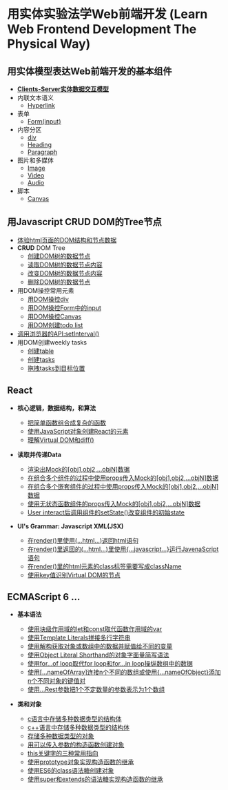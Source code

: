# 用实体实验法学Web前端开发 (Learn Web Frontend Development The Physical Way)

## 用实体模型表达Web前端开发的基本组件

- [**Clients-Server实体数据交互模型**](/chapters/用实体模型表达Web前端开发的基本组件/Clients-Server实体数据交互模型.md)
- 内联文本语义
	- [Hyperlink](/chapters/用实体模型表达Web前端开发的基本组件/Hyperlink.md)
- 表单
	- [Form(input)](/chapters/用实体模型表达Web前端开发的基本组件/Form(input).md)
- 内容分区
	- [div](/chapters/用实体模型表达Web前端开发的基本组件/div.md)
	- [Heading](/chapters/用实体模型表达Web前端开发的基本组件/Heading.md)
	- [Paragraph](/chapters/用实体模型表达Web前端开发的基本组件/Paragraph.md)
- 图片和多媒体
	- [Image](/chapters/用实体模型表达Web前端开发的基本组件/Image.md)
	- [Video](/chapters/用实体模型表达Web前端开发的基本组件/Video.md)
	- [Audio](/chapters/用实体模型表达Web前端开发的基本组件/Audio.md)
- 脚本
	- [Canvas](/chapters/用实体模型表达Web前端开发的基本组件/Canvas.md)

## 用Javascript CRUD DOM的Tree节点

- [体验html页面的DOM结构和节点数据](/chapters/用Javascript-CRUD-DOM的Tree节点/体验html页面的DOM结构和节点数据.md)
- **CRUD** DOM Tree
	- [创建DOM树的数据节点](/chapters/用Javascript-CRUD-DOM的Tree节点/创建DOM树的数据节点.md)
	- [读取DOM树的数据节点内容](/chapters/用Javascript-CRUD-DOM的Tree节点/读取DOM树的数据节点内容.md)
	- [改变DOM树的数据节点内容](/chapters/用Javascript-CRUD-DOM的Tree节点/改变DOM树的数据节点内容.md)
	- [删除DOM树的数据节点](/chapters/用Javascript-CRUD-DOM的Tree节点/删除DOM树的数据节点.md)
- 用DOM操控常用元素
	- [用DOM操控div](/chapters/用Javascript-CRUD-DOM的Tree节点/用DOM操控div.md)
	- [用DOM操控Form中的input](/chapters/用Javascript-CRUD-DOM的Tree节点/用DOM操控Form中的input.md)
	- [用DOM操控Canvas](/chapters/用Javascript-CRUD-DOM的Tree节点/用DOM操控Canvas.md)
	- [用DOM创建todo list](/chapters/用Javascript-CRUD-DOM的Tree节点/用DOM创建todo_list.md) 
- [调用浏览器的API:setInterval()](/chapters/用Javascript-CRUD-DOM的Tree节点/调用浏览器的API-setInterval().md)
- 用DOM创建weekly tasks
	- [创建table](/chapters/用Javascript-CRUD-DOM的Tree节点/创建table.md)
	- [创建tasks](/chapters/用Javascript-CRUD-DOM的Tree节点/创建tasks.md)
	- [拖拽tasks到目标位置](/chapters/用Javascript-CRUD-DOM的Tree节点/拖拽tasks到目标位置.md)

## React

- **核心逻辑，数据结构，和算法**
  - [把简单函数组合成复杂的函数](/chapters/React/核心逻辑+数据结构+算法/把简单函数组合成复杂的函数.md)
  - [使用JavaScript对象创建React的元素](/chapters/React/核心逻辑+数据结构+算法/使用JavaScript对象创建React的元素.md) 
  - [理解Virtual DOM和diff()](/chapters/React/核心逻辑+数据结构+算法/理解Virtual_DOM和diff().md)

- **读取并传递Data**
	- [渲染出Mock的[obj1,obj2,...objN]数据](/chapters/React/读取并传递Data/渲染出Mock的[obj1,obj2,...objN]数据.md)
 	- [在组合多个组件的过程中使用props传入Mock的[obj1,obj2,...objN]数据](/chapters/React/读取并传递Data/在组合多个组件的过程中使用props传入Mock的[obj1,obj2,...objN]数据.md)  
 	- [在组合多个嵌套组件的过程中使用props传入Mock的[obj1,obj2,...objN]数据](/chapters/React/读取并传递Data/在组合多个嵌套组件的过程中使用props传入Mock的[obj1,obj2,...objN]数据.md)  
 	- [使用无状态函数组件的props传入Mock的[obj1,obj2,...objN]数据](/chapters/React/读取并传递Data/使用无状态函数组件的props传入Mock的[obj1,obj2,...objN]数据.md)   
 	- [User interact后调用组件的setState()改变组件的初始state](/chapters/React/读取并传递Data/User-interact后调用组件的setState()改变组件的初始state.md) 

- **UI's Grammar: Javascript XML(JSX)**
	- [在render()里使用(...html...)返回html语句](/chapters/React/UIs-Grammar-Javascript-XML(JSX)/在render()里使用(...html...)返回html语句.md)
	- [在render()里返回的(...html...)里使用{...javascript...}运行JavenaScript语句](/chapters/React/UIs-Grammar-Javascript-XML(JSX)/在render()里返回的(...html...)里使用{...javascript...}运行JavaScript语句.md)
	- [在render()里的html元素的class标签需要写成className](/chapters/React/UIs-Grammar-Javascript-XML(JSX)/在render()里的html元素的class标签需要写成className.md)
	- [使用key值识别Virtual DOM的节点](/chapters/React/UIs-Grammar-Javascript-XML(JSX)/使用key值识别Virtual_DOM的节点.md)

## ECMAScript 6 ...
- **基本语法** 
	- [使用块级作用域的let和const取代函数作用域的var](/chapters/ECMAScript6/基本语法/使用块级作用域的let和const取代函数作用域的var.md)
  - [使用Template Literals拼接多行字符串](/chapters/ECMAScript6/基本语法/使用Template-Literals拼接多行字符串.md)
  - [使用解构获取对象或数组中的数据并赋值给不同的变量](/chapters/ECMAScript6/基本语法/使用解构获取对象或数组中的数据并赋值给不同的变量.md)
  - [使用Object Literal Shorthand的对象字面量简写语法](/chapters/ECMAScript6/基本语法/使用Object-Literal-Shorthand的对象字面量简写语法.md)
  - [使用for...of loop取代for loop和for...in loop操纵数组中的数据](/chapters/ECMAScript6/基本语法/使用for...of-loop取代for-loop和for...in-loop操纵数组中的数据.md)
  - [使用[...nameOfArray]连接n个不同的数组或使用{...nameOfObject}添加n个不同对象的键值对](/chapters/ECMAScript6/基本语法/使用[...nameOfArray]连接n个不同的数组或使用{...nameOfObject}添加n个不同对象的键值对.md)
  - [使用...Rest参数把1个不定数量的参数表示为1个数组](/chapters/ECMAScript6/基本语法/使用...Rest参数把1个不定数量的参数表示为1个数组.md) 

- **类和对象**
	- [c语言中存储多种数据类型的结构体](/chapters/ECMAScript6/类和对象/c语言中存储多种数据类型的结构体.md)
	- [c++语言中存储多种数据类型的结构体](/chapters/ECMAScript6/类和对象/c++语言中存储多种数据类型的结构体.md)
	- [存储多种数据类型的对象](/chapters/ECMAScript6/类和对象/存储多种数据类型的对象.md)
	- [用可以传入参数的构造函数创建对象](/chapters/ECMAScript6/类和对象/用可以传入参数的构造函数创建对象.md)
	- [this关键字的三种常用指向](/chapters/ECMAScript6/类和对象/this关键字的三种常用指向.md)
	- [使用prototype对象实现构造函数的继承](/chapters/ECMAScript6/类和对象/使用prototype对象实现构造函数的继承.md)
	- [使用ES6的class语法糖创建对象](/chapters/ECMAScript6/类和对象/使用ES6的class语法糖创建对象.md)
	- [使用super和extends的语法糖实现构造函数的继承](/chapters/ECMAScript6/类和对象/使用super和extends的语法糖实现构造函数的继承.md)